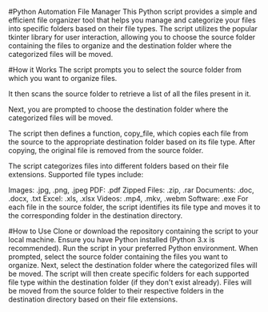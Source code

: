 
#Python Automation File Manager
This Python script provides a simple and efficient file organizer tool that helps you manage and categorize your files into specific folders based on their file types. The script utilizes the popular tkinter library for user interaction, allowing you to choose the source folder containing the files to organize and the destination folder where the categorized files will be moved.

#How it Works
The script prompts you to select the source folder from which you want to organize files.

It then scans the source folder to retrieve a list of all the files present in it.

Next, you are prompted to choose the destination folder where the categorized files will be moved.

The script then defines a function, copy_file, which copies each file from the source to the appropriate destination folder based on its file type. After copying, the original file is removed from the source folder.

The script categorizes files into different folders based on their file extensions. Supported file types include:

Images: .jpg, .png, .jpeg
PDF: .pdf
Zipped Files: .zip, .rar
Documents: .doc, .docx, .txt
Excel: .xls, .xlsx
Videos: .mp4, .mkv, .webm
Software: .exe
For each file in the source folder, the script identifies its file type and moves it to the corresponding folder in the destination directory.

#How to Use
Clone or download the repository containing the script to your local machine.
Ensure you have Python installed (Python 3.x is recommended).
Run the script in your preferred Python environment.
When prompted, select the source folder containing the files you want to organize.
Next, select the destination folder where the categorized files will be moved.
The script will then create specific folders for each supported file type within the destination folder (if they don't exist already).
Files will be moved from the source folder to their respective folders in the destination directory based on their file extensions.
